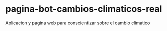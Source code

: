 # pagina-bot-cambios-climaticos-real
Aplicacion y pagina web para conscientizar sobre el cambio climatico
